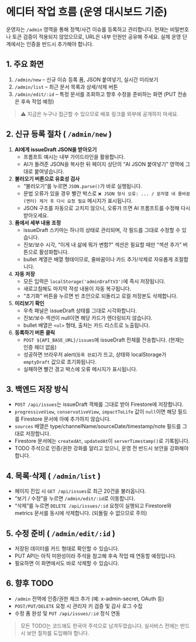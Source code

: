 # 에디터 작업 흐름 (운영 대시보드 기준)

운영자는 `/admin` 영역을 통해 정책/사건 이슈를 등록하고 관리합니다. 현재는 비밀번호나 토큰 검증이 적용되지 않았으므로, URL은 내부 인원만 공유해 주세요. 실제 운영 단계에서는 인증을 반드시 추가해야 합니다.

## 1. 주요 화면

1. `/admin/new` – 신규 이슈 등록 폼, JSON 붙여넣기, 실시간 미리보기
2. `/admin/list` – 최근 문서 목록과 상세/삭제 버튼
3. `/admin/edit/:id` – 특정 문서를 조회하고 향후 수정을 준비하는 화면 (PUT 전송은 후속 작업 예정)

> ⚠️ 지금은 누구나 접근할 수 있으므로 배포 링크를 외부에 공개하지 마세요.

## 2. 신규 등록 절차 ( `/admin/new` )

1. **AI에게 issueDraft JSON을 받아오기**  
   - 프롬프트 예시는 내부 가이드라인을 활용합니다.  
   - AI가 돌려준 JSON을 복사한 뒤 페이지 상단의 “AI JSON 붙여넣기” 영역에 그대로 붙여넣습니다.
2. **불러오기 버튼으로 유효성 검사**  
   - “불러오기”를 누르면 `JSON.parse()`가 바로 실행됩니다.  
   - 문법 오류가 있을 경우 빨간 박스로 `❌ JSON 형식 오류: ... / 문자열 내 줄바꿈(엔터) 제거 후 다시 요청 필요` 메시지가 표시됩니다.  
   - JSON 구조를 자동으로 고치지 않으니, 오류가 뜨면 AI 프롬프트를 수정해 다시 받아오세요.
3. **폼에서 세부 내용 조정**  
   - issueDraft 스키마는 하나의 상태로 관리되며, 각 필드를 그대로 수정할 수 있습니다.  
   - 진보/보수 시각, “이게 내 삶에 뭐가 변함?” 섹션은 필요할 때만 “섹션 추가” 버튼으로 활성화합니다.  
   - bullet 계열은 배열 형태이므로, 줄바꿈이나 카드 추가/삭제로 자유롭게 조절합니다.
4. **자동 저장**  
   - 모든 입력은 `localStorage('adminDraftV3')`에 즉시 저장됩니다.  
   - 새로고침해도 마지막 작성 내용이 자동 복구됩니다.  
   - “초기화” 버튼을 누르면 빈 초안으로 되돌리고 로컬 저장본도 삭제합니다.
5. **미리보기 확인**  
   - 우측 패널은 issueDraft 상태를 그대로 시각화합니다.  
   - 진보/보수 섹션이 null이면 해당 카드가 렌더링되지 않습니다.  
   - bullet 배열은 `<ul>` 형태, 출처는 카드 리스트로 노출됩니다.
6. **등록하기 버튼 클릭**  
   - `POST ${API_BASE_URL}/issues`에 issueDraft 전체를 전송합니다. (현재는 인증 헤더 없음)  
   - 성공하면 브라우저 alert(`등록 완료`)가 뜨고, 상태와 localStorage가 `emptyDraft` 값으로 초기화됩니다.  
   - 실패하면 빨간 경고 박스에 오류 메시지가 표시됩니다.

## 3. 백엔드 저장 방식

- `POST /api/issues`는 issueDraft 객체를 그대로 받아 Firestore에 저장합니다.  
- `progressiveView`, `conservativeView`, `impactToLife` 값이 `null`이면 해당 필드를 Firestore 문서에 아예 추가하지 않습니다.  
- `sources` 배열은 type/channelName/sourceDate/timestamp/note 필드를 그대로 저장합니다.  
- Firestore 문서에는 `createdAt`, `updatedAt`이 `serverTimestamp()`로 기록됩니다.  
- TODO 주석으로 인증/권한 강화를 알리고 있으니, 운영 전 반드시 보안을 강화해야 합니다.

## 4. 목록·삭제 ( `/admin/list` )

- 페이지 진입 시 `GET /api/issues`로 최근 20건을 불러옵니다.  
- “보기 / 수정”을 누르면 `/admin/edit/:id`로 이동합니다.  
- “삭제”를 누르면 `DELETE /api/issues/:id` 요청이 실행되고 Firestore와 metrics 문서를 동시에 삭제합니다. (되돌릴 수 없으므로 주의)

## 5. 수정 준비 ( `/admin/edit/:id` )

- 저장된 데이터를 카드 형태로 확인할 수 있습니다.  
- PUT API는 아직 미완성이라 주석을 참고해 후속 작업 때 연동할 예정입니다.  
- 필요하면 이 화면에서도 바로 삭제할 수 있습니다.

## 6. 향후 TODO

- `/admin` 전역에 인증/권한 체크 추가 (예: x-admin-secret, OAuth 등)
- `POST/PUT/DELETE` 요청 시 관리자 키 검증 및 감사 로그 수집
- 수정 폼 완성 및 `PUT /api/issues/:id` 정식 연동

> 모든 TODO는 코드에도 한국어 주석으로 남겨두었습니다. 실서비스 전에는 반드시 보안 절차를 도입해야 합니다.
